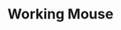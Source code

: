 ---
layout: work-post
title:  "Working Mouse"
image: /assets/img/projects/3d-art.png
type: occupation
role: Designer
time: "1.8 years"
kind:
group:
---